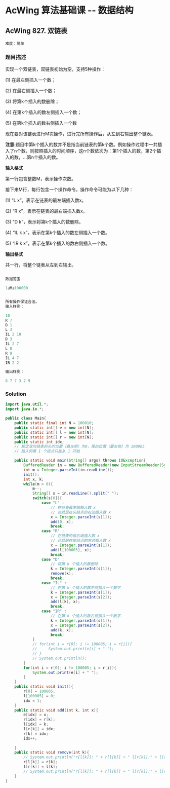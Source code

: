 # AcWing 算法基础课 -- 数据结构

## AcWing 827. 双链表 

`难度：简单`

### 题目描述

实现一个双链表，双链表初始为空，支持5种操作：

(1) 在最左侧插入一个数；

(2) 在最右侧插入一个数；

(3) 将第k个插入的数删除；

(4) 在第k个插入的数左侧插入一个数；

(5) 在第k个插入的数右侧插入一个数

现在要对该链表进行M次操作，进行完所有操作后，从左到右输出整个链表。

**注意**:题目中第k个插入的数并不是指当前链表的第k个数。例如操作过程中一共插入了n个数，则按照插入的时间顺序，这n个数依次为：第1个插入的数，第2个插入的数，…第n个插入的数。

**输入格式**

第一行包含整数M，表示操作次数。

接下来M行，每行包含一个操作命令，操作命令可能为以下几种：

(1) “L x”，表示在链表的最左端插入数x。

(2) “R x”，表示在链表的最右端插入数x。

(3) “D k”，表示将第k个插入的数删除。

(4) “IL k x”，表示在第k个插入的数左侧插入一个数。

(5) “IR k x”，表示在第k个插入的数右侧插入一个数。

**输出格式**

共一行，将整个链表从左到右输出。

```r

数据范围

1≤M≤100000


所有操作保证合法。
输入样例：

10
R 7
D 1
L 3
IL 2 10
D 3
IL 2 7
L 8
R 9
IL 4 7
IR 2 2

输出样例：

8 7 7 3 2 9

```

### Solution

```java
import java.util.*;
import java.io.*;

public class Main{
    public static final int N = 100010;
    public static int[] e = new int[N];
    public static int[] l = new int[N];
    public static int[] r = new int[N];
    public static int idx;
    // 规定双向链表的头的位置（最左侧）为0，尾的位置（最右侧）为 100005
    // 插入的第 1 个结点只能从 1 开始

    public static void main(String[] args) throws IOException{
        BufferedReader in = new BufferedReader(new InputStreamReader(System.in));
        int m = Integer.parseInt(in.readLine());
        init();
        int x, k;
        while(m > 0){
            m--;
            String[] s = in.readLine().split(" ");  
            switch(s[0]){
                case "L" :
                    // 在链表最左端插入数 x
                    // 也就是在头结点的右边插入数 x
                    x = Integer.parseInt(s[1]);
                    add(0, x);
                    break;
                case "R" :
                    // 在链表的最右端插入数 x
                    // 也就是在尾结点的左边插入数 x
                    x = Integer.parseInt(s[1]);
                    add(l[100005], x);
                    break;
                case "D" :
                    // 将第 k 个插入的数删除
                    k = Integer.parseInt(s[1]);
                    remove(k);
                    break;
                case "IL" :
                    // 在第 k 个插入的数左侧插入一个数字
                    k = Integer.parseInt(s[1]);
                    x = Integer.parseInt(s[2]);
                    add(l[k], x);
                    break;
                case "IR" :
                    // 在第 k 个插入的数右侧插入一个数字
                    k = Integer.parseInt(s[1]);
                    x = Integer.parseInt(s[2]);
                    add(k, x);
                    break;
            }
            // for(int i = r[0]; i != 100005; i = r[i]){
            //     System.out.print(e[i] + " ");
            // }
            // System.out.println();
        }
        for(int i = r[0]; i != 100005; i = r[i]){
            System.out.print(e[i] + " ");
        }
    }
    public static void init(){
        r[0] = 100005;
        l[100005] = 0;
        idx = 1;
    }
    public static void add(int k, int x){
        e[idx] = x;
        r[idx] = r[k];
        l[idx] = k;
        l[r[k]] = idx;
        r[k] = idx;
        idx++;
        
    }
    public static void remove(int k){
        // System.out.println("r[l[k]]: " + r[l[k]] + " l[r[k]]:" + l[r[k]]);
        r[l[k]] = r[k];
        l[r[k]] = l[k];
        // System.out.println("r[l[k]]: " + r[l[k]] + " l[r[k]]:" + l[r[k]]);
    }
}
```